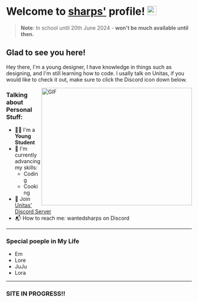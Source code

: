 # Welcome to [sharps'](https://github.com/typicalsharps) profile! <a href="#"><img src="https://media.giphy.com/media/hvRJCLFzcasrR4ia7z/giphy.gif" width="25px"></a>

> **Note**: In school until 20th June 2024 - **won't be much available until then.**


## Glad to see you here!
Hey there, I'm a young designer, I have knowledge in things such as designing, and I'm still learning how to code.
I usally talk on Unitas, if you would like to check it out, make sure to click the Discord icon down below.

<img align="right" alt="GIF" src="https://media.giphy.com/media/IThjAlJnD9WNO/giphy.gif" width="408" height="318" />


### Talking about Personal Stuff:

- 👨‍🎓 I'm a **Young Student**
- 🌱 I'm currently advancing my skills:
  - Coding
  - Cooking
- 👯 Join [Unitas' Discord Server](https://discord.gg/nq4bPTDUaE)
- 📬 How to reach me: wantedsharps on Discord

---
### Special poeple in My Life 
- Em
- Lore
- JuJu
- Lora

---
### SITE IN PROGRESS!!
